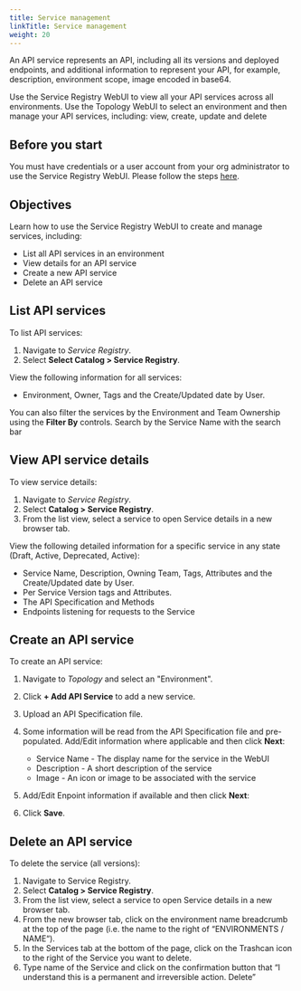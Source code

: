 ```yaml
---
title: Service management
linkTitle: Service management
weight: 20
---
```


An API service represents an API, including all its versions and deployed endpoints, and additional information to represent your API, for example, description, environment scope, image encoded in base64.

Use the Service Registry WebUI to view all your API services across all environments.
Use the Topology WebUI to select an environment and then manage your API services, including: view, create, update and delete

## Before you start

You must have credentials or a user account from your org administrator to use the Service Registry WebUI.  Please follow the steps [here](https://docs.axway.com/bundle/platform-management/page/docs/management_guide/organizations/managing_organizations/index.html#managing-users).

## Objectives

Learn how to use the Service Registry WebUI to create and manage services, including:

* List all API services in an environment
* View details for an API service
* Create a new API service
* Delete an API service

## List API services

To list API services:

1. Navigate to *Service Registry*.
2. Select **Select Catalog > Service Registry**.

View the following information for all services:

* Environment, Owner, Tags and the Create/Updated date by User.

You can also filter the services by the Environment and Team Ownership using the **Filter By** controls.  Search by the Service Name with the search bar

## View API service details

To view service details:

1. Navigate to *Service Registry*.
2. Select **Catalog > Service Registry**.
3. From the list view, select a service to open Service details in a new browser tab.

View the following detailed information for a specific service in any state (Draft, Active, Deprecated, Active):

* Service Name, Description, Owning Team, Tags, Attributes and the Create/Updated date by User.
* Per Service Version tags and Attributes.
* The API Specification and Methods
* Endpoints listening for requests to the Service

## Create an API service

To create an API service:

1. Navigate to *Topology* and select an "Environment".
2. Click **+ Add API Service** to add a new service.
3. Upload an API Specification file.
4. Some information will be read from the API Specification file and pre-populated.  Add/Edit information where applicable and then click **Next**:

    * Service Name - The display name for the service in the WebUI
    * Description - A short description of the service
    * Image - An icon or image to be associated with the service

5. Add/Edit Enpoint information if available and then click **Next**:
6. Click **Save**.



## Delete an API service

To delete the service (all versions):  
1.	Navigate to Service Registry.
2.	Select **Catalog > Service Registry**.
3.	From the list view, select a service to open Service details in a new browser tab.
4.	From the new browser tab, click on the environment name breadcrumb at the top of the page (i.e. the name to the right of “ENVIRONMENTS / NAME“).
5.	In the Services tab at the bottom of the page, click on the Trashcan icon to the right of the Service you want to delete.
6.	Type name of the Service and click on the confirmation button that “I understand this is a permanent and irreversible action.  Delete”



